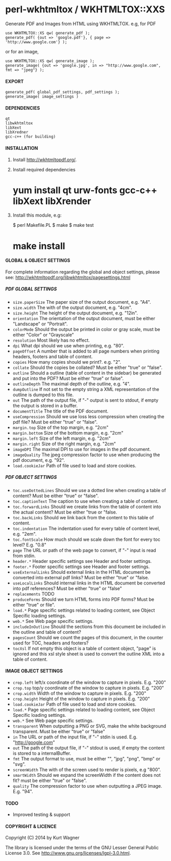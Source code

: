 perl-wkhtmltox / WKHTMLTOX::XXS
=========================

Generate PDF and Images from HTML using WKHTMLTOX. e.g, for PDF

    use WKHTMLTOX::XS qw( generate_pdf );
    generate_pdf( {out => 'google.pdf'}, { page => 'http://www.google.com'} );
    
or for an image,

    use WKHTMLTOX::XS qw( generate_image );
    generate_image( {out => 'google.jpg', in => "http://www.google.com", fmt => "jpeg"} );
    
#### EXPORT
 
    generate_pdf( global_pdf_settings, pdf_settings );
    generate_image( image_settings )

#### DEPENDENCIES

    qt
    libwkhtmltox
    libXext
    libXredner
    gcc-c++ (for building)

#### INSTALLATION

1. Install http://wkhtmltopdf.org/.

2. Install required dependencies

    
    # yum install qt urw-fonts gcc-c++ libXext libXrender

3. Install this module, e.g:


    $ perl Makefile.PL
    $ make
    $ make test
    # make install

#### GLOBAL & OBJECT SETTINGS
 
For complete information regarding the global and object settings, please see: http://wkhtmltopdf.org/libwkhtmltox/pagesettings.html

##### PDF GLOBAL SETTINGS

- `size.paperSize` The paper size of the output document, e.g. "A4".
- `size.width` The with of the output document, e.g. "4cm".
- `size.height` The height of the output document, e.g. "12in".
- `orientation` The orientation of the output document, must be either "Landscape" or "Portrait".
- `colorMode` Should the output be printed in color or gray scale, must be either "Color" or "Grayscale"
- `resolution` Most likely has no effect.
- `dpi` What dpi should we use when printing, e.g. "80".
- `pageOffset` A number that is added to all page numbers when printing headers, footers and table of content.
- `copies` How many copies should we print?. e.g. "2".
- `collate` Should the copies be collated? Must be either "true" or "false".
- `outline` Should a outline (table of content in the sidebar) be generated and put into the PDF? Must be either "true" or false".
- `outlineDepth` The maximal depth of the outline, e.g. "4".
- `dumpOutline` If not set to the empty string a XML representation of the outline is dumped to this file.
- `out` The path of the output file, if "-" output is sent to stdout, if empty the output is stored in a buffer.
- `documentTitle` The title of the PDF document.
- `useCompression` Should we use loss less compression when creating the pdf file? Must be either "true" or "false".
- `margin.top` Size of the top margin, e.g. "2cm"
- `margin.bottom` Size of the bottom margin, e.g. "2cm"
- `margin.left` Size of the left margin, e.g. "2cm"
- `margin.right` Size of the right margin, e.g. "2cm"
- `imageDPI` The maximal DPI to use for images in the pdf document.
- `imageQuality` The jpeg compression factor to use when producing the pdf document, e.g. "92".
- `load.cookieJar` Path of file used to load and store cookies.

##### PDF OBJECT SETTINGS

- `toc.useDottedLines` Should we use a dotted line when creating a table of content? Must be either "true" or "false".
- `toc.captionText` The caption to use when creating a table of content.
- `toc.forwardLinks` Should we create links from the table of content into the actual content? Must be either "true or "false.
- `toc.backLinks` Should we link back from the content to this table of content.
- `toc.indentation` The indentation used for every table of content level, e.g. "2em".
- `toc.fontScale` How much should we scale down the font for every toc level? E.g. "0.8"
- `page` The URL or path of the web page to convert, if "-" input is read from stdin.
- `header.*` Header specific settings see Header and footer settings.
- `footer.*` Footer specific settings see Header and footer settings.
- `useExternalLinks` Should external links in the HTML document be converted into external pdf links? Must be either "true" or "false.
- `useLocalLinks` Should internal links in the HTML document be converted into pdf references? Must be either "true" or "false"
- `replacements` TODO
- `produceForms` Should we turn HTML forms into PDF forms? Must be either "true" or file".
- `load.*` Page specific settings related to loading content, see Object Specific loading settings.
- `web.*` See Web page specific settings.
- `includeInOutline` Should the sections from this document be included in the outline and table of content?
- `pagesCount` Should we count the pages of this document, in the counter used for TOC, headers and footers?
- `tocXsl` If not empty this object is a table of content object, "page" is ignored and this xsl style sheet is used to convert the outline XML into a table of content.

#### IMAGE OBJECT SETTINGS

- `crop.left` left/x coordinate of the window to capture in pixels. E.g. "200"
- `crop.top` top/y coordinate of the window to capture in pixels. E.g. "200"
- `crop.width` Width of the window to capture in pixels. E.g. "200"
- `crop.height` Height of the window to capture in pixels. E.g. "200"
- `load.cookieJar` Path of file used to load and store cookies.
- `load.*` Page specific settings related to loading content, see Object Specific loading settings.
- `web.*` See Web page specific settings.
- `transparent` When outputting a PNG or SVG, make the white background transparent. Must be either "true" or "false"
- `in` The URL or path of the input file, if "-" stdin is used. E.g. "http://google.com"
- `out` The path of the output file, if "-" stdout is used, if empty the content is stored to a internalBuffer.
- `fmt` The output format to use, must be either "", "jpg", "png", "bmp" or "svg".
- `screenWidth` The with of the screen used to render is pixels, e.g "800".
- `smartWidth` Should we expand the screenWidth if the content does not fit? must be either "true" or "false".
- `quality` The compression factor to use when outputting a JPEG image. E.g. "94".

#### TODO

- Improved testing & support
    
#### COPYRIGHT & LICENCE

Copyright (C) 2014 by Kurt Wagner

The library is licensed under the terms of the GNU Lesser General Public License 3.0. See http://www.gnu.org/licenses/lgpl-3.0.html.


